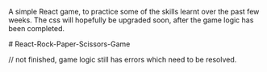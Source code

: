 A simple React game, to practice some of the skills learnt over the past few weeks. The css will hopefully be upgraded soon, after the game logic has been completed.


#   R e a c t - R o c k - P a p e r - S c i s s o r s - G a m e 
 
 

// not finished, game logic still has errors which need to be resolved.